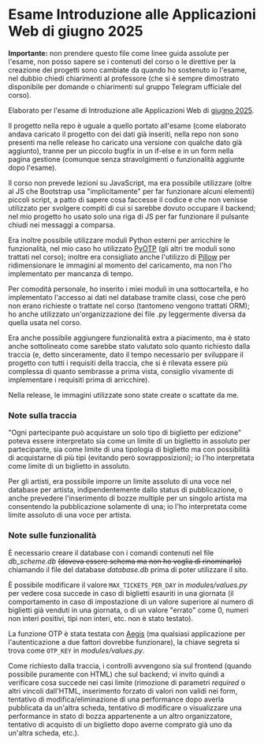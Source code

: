 # Esame Introduzione alle Applicazioni Web di giugno 2025

**Importante:** non prendere questo file come linee guida assolute per l'esame, non posso sapere se i contenuti del corso o le direttive per la creazione dei progetti sono cambiate da quando ho sostenuto io l'esame, nel dubbio chiedi chiarimenti al professore (che si è sempre dimostrato disponibile per domande o chiarimenti sul gruppo Telegram ufficiale del corso).

Elaborato per l'esame di Introduzione alle Applicazioni Web di [giugno 2025](https://docs.google.com/document/d/1P5qTU0oU2jlxHHxbXlDaB2t9CdrUOKS0w3HIMpGg9QY/edit?tab=t.0).

Il progetto nella repo è uguale a quello portato all'esame (come elaborato andava caricato il progetto con dei dati già inseriti, nella repo non sono presenti ma nelle release ho caricato una versione con qualche dato già aggiunto), tranne per un piccolo bugfix in un if-else e in un form nella pagina gestione (comunque senza stravolgimenti o funzionalità aggiunte dopo l'esame).

Il corso non prevede lezioni su JavaScript, ma era possibile utilizzare (oltre al JS che Bootstrap usa "implicitamente" per far funzionare alcuni elementi) piccoli script, a patto di sapere cosa faccesse il codice e che non venisse utilizzato per svolgere compiti di cui si sarebbe dovuto occupare il backend; nel mio progetto ho usato solo una riga di JS per far funzionare il pulsante chiudi nei messaggi a comparsa.

Era inoltre possibile utilizzare moduli Python esterni per arricchire le funzionalità, nel mio caso ho utilizzato [PyOTP](https://pypi.org/project/pyotp/) (gli altri tre moduli sono trattati nel corso); inoltre era consigliato anche l'utilizzo di [Pillow](https://pypi.org/project/pillow/) per ridimensionare le immagini al momento del caricamento, ma non l'ho implementato per mancanza di tempo.

Per comodità personale, ho inserito i miei moduli in una sottocartella, e ho implementato l'accesso ai dati nel database tramite classi, cose che però non erano richieste o trattate nel corso (tantomeno vengono trattati ORM); ho anche utilizzato un'organizzazione dei file .py leggermente diversa da quella usata nel corso.

Era anche possibile aggiungere funzionalità extra a piacimento, ma è stato anche sottolineato come sarebbe stato valutato solo quanto richiesto dalla traccia (e, detto sinceramente, dato il tempo necessario per sviluppare il progetto con tutti i requisiti della traccia, che si è rilevata essere più complessa di quanto sembrasse a prima vista, consiglio vivamente di implementare i requisiti prima di arricchire).

Nella release, le immagini utilizzate sono state create o scattate da me.

### Note sulla traccia
"Ogni partecipante può acquistare un solo tipo di biglietto per edizione" poteva essere interpretato sia come un limite di un biglietto in assoluto per partecipante, sia come limite di una tipologia di biglietto ma con possibilità di acquistarne di più tipi (evitando però sovrapposizioni); io l'ho interpretata come limite di un biglietto in assoluto.

Per gli artisti, era possibile imporre un limite assoluto di una voce nel database per artista, indipendentemente dallo status di pubblicazione, o anche prevedere l'inserimento di bozze multiple per un singolo artista ma consentendo la pubblicazione solamente di una; io l'ho interpretata come limite assoluto di una voce per artista.

### Note sulle funzionalità
È necessario creare il database con i comandi contenuti nel file *db_scheme.db* ~~(doveva essere schema ma non ho voglia di rinominarlo)~~ chiamando il file del database *database.db* prima di poter utilizzare il sito. 

È possibile modificare il valore `MAX_TICKETS_PER_DAY` in *modules/values.py* per vedere cosa succede in caso di biglietti esauriti in una giornata (il comportamento in caso di impostazione di un valore superiore al numero di biglietti già venduti in una giornata, o di un valore "errato"  come 0, numeri non interi positivi, tipi non interi, etc. non è stato testato).

La funzione OTP è stata testata con [Aegis](https://getaegis.app/) (ma qualsiasi applicazione per l'autenticazione a due fattori dovrebbe funzionare), la chiave segreta si trova come `OTP_KEY` in *modules/values.py*.

Come richiesto dalla traccia, i controlli avvengono sia sul frontend (quando possibile puramente con HTML) che sul backend; vi invito quindi a verificare cosa succede nei casi limite (rimozione di parametri *required* o altri vincoli dall'HTML, inserimento forzato di valori non validi nei form, tentativo di modifica/eliminazione di una performance dopo averla pubblicata da un'altra scheda, tentativo di modificare o visualizzare una performance in stato di bozza appartenente a un altro organizzatore, tentativo di acquisto di un biglietto dopo averne comprato già uno da un'altra scheda, etc.).
